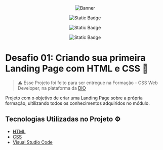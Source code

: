 <div  align="center">
<img  src="assets/images/logo.png.png"  alt="Banner"  title="Banner">
</div>

<div  align="center">

![Static Badge](https://img.shields.io/badge/HTML-_?style=flat&logo=html5&logoColor=%23ffffff&labelColor=%23222222&color=%23ffffff)

![Static Badge](https://img.shields.io/badge/%20CSS%20-%20?logo=CSS3&labelColor=%231572b6&color=%23ffffff)

![Static Badge](https://img.shields.io/badge/VSCode-red?style=flat&logo=visualstudiocode&logoColor=%23007ACC&labelColor=%23222222&color=%23555555)

</div>

  

# Desafio 01: Criando sua primeira Landing Page com HTML e CSS 🎨

> ⚠️ Esse Projeto foi feito para ser entregue na Formação - CSS Web Developer, na plataforma da [DIO](https://www.dio.me/)

Projeto com o objetivo de criar uma Landing Page sobre a própria formação, ultilizando todos os conhecimentos adquiridos no módulo. 

## Tecnologias Utilizadas no Projeto ⚙️

- [HTML](https://developer.mozilla.org/en-US/docs/Web/HTML)
- [CSS](https://devdocs.io/css/)
- [Visual Studio Code](https://code.visualstudio.com/docs)


